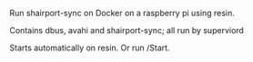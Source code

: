 Run shairport-sync on Docker on a raspberry pi using resin.

Contains dbus, avahi and shairport-sync; all run by superviord

Starts automatically on resin.  Or run /Start.